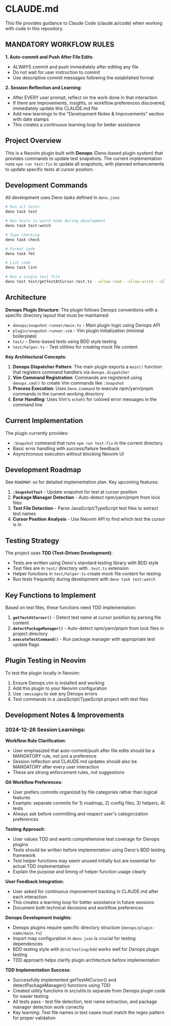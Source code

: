 # CLAUDE.md

This file provides guidance to Claude Code (claude.ai/code) when working with code in this repository.

## MANDATORY WORKFLOW RULES

**1. Auto-commit and Push After File Edits**:
- ALWAYS commit and push immediately after editing any file
- Do not wait for user instruction to commit
- Use descriptive commit messages following the established format

**2. Session Reflection and Learning**:
- After EVERY user prompt, reflect on the work done in that interaction
- If there are improvements, insights, or workflow preferences discovered, immediately update this CLAUDE.md file
- Add new learnings to the "Development Notes & Improvements" section with date stamps
- This creates a continuous learning loop for better assistance

## Project Overview

This is a Neovim plugin built with **Denops** (Deno-based plugin system) that provides commands to update test snapshots. The current implementation runs `npm run test:fix` to update all snapshots, with planned enhancements to update specific tests at cursor position.

## Development Commands

All development uses Deno tasks defined in `deno.json`:

```bash
# Run all tests
deno task test

# Run tests in watch mode during development
deno task test:watch

# Type checking
deno task check

# Format code
deno task fmt

# Lint code
deno task lint

# Run a single test file
deno test test/getTestAtCursor.test.ts --allow-read --allow-write --allow-run --allow-env
```

## Architecture

**Denops Plugin Structure**: The plugin follows Denops conventions with a specific directory layout that must be maintained:

- `denops/snapshot-runner/main.ts` - Main plugin logic using Denops API
- `plugin/snapshot-runner.vim` - Vim plugin initialization (minimal boilerplate)
- `test/` - Deno-based tests using BDD style testing
- `test/helper.ts` - Test utilities for creating mock file content

**Key Architectural Concepts**:

1. **Denops Dispatcher Pattern**: The main plugin exports a `main()` function that registers command handlers via `denops.dispatcher`
2. **Vim Command Registration**: Commands are registered using `denops.cmd()` to create Vim commands like `:Snapshot`
3. **Process Execution**: Uses `Deno.Command` to execute npm/yarn/pnpm commands in the current working directory
4. **Error Handling**: Uses Vim's `echohl` for colored error messages in the command line

## Current Implementation

The plugin currently provides:
- `:Snapshot` command that runs `npm run test:fix` in the current directory
- Basic error handling with success/failure feedback
- Asynchronous execution without blocking Neovim UI

## Development Roadmap

See `ROADMAP.md` for detailed implementation plan. Key upcoming features:

1. **`:SnapshotTest`** - Update snapshot for test at cursor position
2. **Package Manager Detection** - Auto-detect npm/yarn/pnpm from lock files
3. **Test File Detection** - Parse JavaScript/TypeScript test files to extract test names
4. **Cursor Position Analysis** - Use Neovim API to find which test the cursor is in

## Testing Strategy

The project uses **TDD (Test-Driven Development)**:
- Tests are written using Deno's standard testing library with BDD style
- Test files are in `test/` directory with `.test.ts` extension
- Helper functions in `test/helper.ts` create mock file content for testing
- Run tests frequently during development with `deno task test:watch`

## Key Functions to Implement

Based on test files, these functions need TDD implementation:

1. **`getTestAtCursor()`** - Detect test name at cursor position by parsing file content
2. **`detectPackageManager()`** - Auto-detect npm/yarn/pnpm from lock files in project directory
3. **`executeTestCommand()`** - Run package manager with appropriate test update flags

## Plugin Testing in Neovim

To test the plugin locally in Neovim:
1. Ensure Denops.vim is installed and working
2. Add this plugin to your Neovim configuration
3. Use `:messages` to see any Denops errors  
4. Test commands in a JavaScript/TypeScript project with test files

## Development Notes & Improvements

### 2024-12-26 Session Learnings:

**Workflow Rule Clarification**:
- User emphasized that auto-commit/push after file edits should be a MANDATORY rule, not just a preference
- Session reflection and CLAUDE.md updates should also be MANDATORY after every user interaction
- These are strong enforcement rules, not suggestions

**Git Workflow Preferences**:
- User prefers commits organized by file categories rather than logical features
- Example: separate commits for 1) roadmap, 2) config files, 3) helpers, 4) tests
- Always ask before committing and respect user's categorization preferences

**Testing Approach**:
- User values TDD and wants comprehensive test coverage for Denops plugins
- Tests should be written before implementation using Deno's BDD testing framework
- Test helper functions may seem unused initially but are essential for actual TDD implementation
- Explain the purpose and timing of helper function usage clearly

**User Feedback Integration**:
- User asked for continuous improvement tracking in CLAUDE.md after each interaction
- This creates a learning loop for better assistance in future sessions
- Document both technical decisions and workflow preferences

**Denops Development Insights**:
- Denops plugins require specific directory structure (`denops/plugin-name/main.ts`)
- Import map configuration in `deno.json` is crucial for testing dependencies
- BDD testing style with `@std/testing/bdd` works well for Denops plugin testing
- TDD approach helps clarify plugin architecture before implementation

**TDD Implementation Success**:
- Successfully implemented getTestAtCursor() and detectPackageManager() functions using TDD
- Created utility functions in src/utils.ts separate from Denops plugin code for easier testing
- All tests pass - test file detection, test name extraction, and package manager detection work correctly
- Key learning: Test file names in test cases must match the regex pattern for proper validation